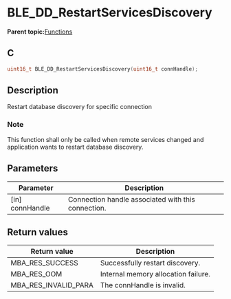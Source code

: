 # BLE\_DD\_RestartServicesDiscovery

**Parent topic:**[Functions](GUID-1FCC6916-764B-44EA-9DC2-BBC5DE39C89C.md)

## C

```c
uint16_t BLE_DD_RestartServicesDiscovery(uint16_t connHandle);
```

## Description

Restart database discovery for specific connection

### Note

This function shall only be called when remote services changed and application wants to restart database discovery.

## Parameters

|Parameter|Description|
|---------|-----------|
|\[in\] connHandle|Connection handle associated with this connection.|

## Return values

|Return value|Description|
|------------|-----------|
|MBA\_RES\_SUCCESS|Successfully restart discovery.|
|MBA\_RES\_OOM|Internal memory allocation failure.|
|MBA\_RES\_INVALID\_PARA|The connHandle is invalid.|

